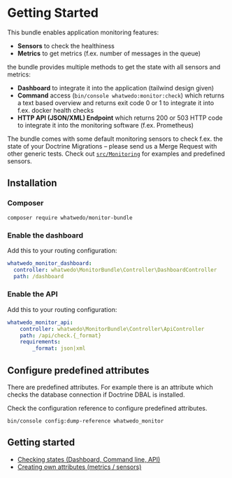 # Getting Started

This bundle enables application monitoring features:

- **Sensors** to check the healthiness
- **Metrics** to get metrics (f.ex. number of messages in the queue)

the bundle provides multiple methods to get the state with all sensors and metrics:

- **Dashboard** to integrate it into the application (tailwind design given)
- **Command** access (`bin/console whatwedo:monitor:check`) which returns a text based overview and returns exit code 0 or 1 to integrate it into f.ex. docker health checks
- **HTTP API (JSON/XML) Endpoint** which returns 200 or 503 HTTP code to integrate it into the monitoring software (f.ex. Prometheus)

The bundle comes with some default monitoring sensors to check f.ex. the state of your Doctrine Migrations – please send us a Merge Request with other generic tests. Check out [`src/Monitoring`](https://github.com/whatwedo/MonitorBundle/tree/main/src/Monitoring) for examples and predefined sensors.

## Installation

### Composer
```
composer require whatwedo/monitor-bundle
```

### Enable the dashboard
Add this to your routing configuration:

```yml
whatwedo_monitor_dashboard:
  controller: whatwedo\MonitorBundle\Controller\DashboardController
  path: /dashboard
```
### Enable the API
Add this to your routing configuration:

```yml
whatwedo_monitor_api:
    controller: whatwedo\MonitorBundle\Controller\ApiController
    path: /api/check.{_format}
    requirements:
        _format: json|xml
```

## Configure predefined attributes
There are predefined attributes. For example there is an attribute which checks the database connection if Doctrine DBAL is installed.

Check the configuration reference to configure predefined attributes.

```
bin/console config:dump-reference whatwedo_monitor
```

## Getting started

- [Checking states (Dashboard, Command line, API)](checking-states.md)
- [Creating own attributes (metrics / sensors)](attributes.md)
